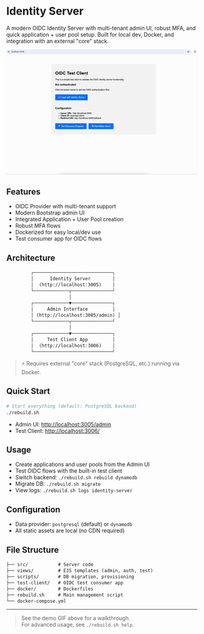 
# Identity Server

A modern OIDC Identity Server with multi-tenant admin UI, robust MFA, and quick application + user pool setup. Built for local dev, Docker, and integration with an external "core" stack.

![OIDC Test Client Demo](assets/identity_server_demo_2x.gif)

## Features

- OIDC Provider with multi-tenant support
- Modern Bootstrap admin UI
- Integrated Application + User Pool creation
- Robust MFA flows
- Dockerized for easy local/dev use
- Test consumer app for OIDC flows

## Architecture

```
         ┌─────────────────────────────┐
         │      Identity Server        │
         │  (http://localhost:3005)    │
         └─────────────┬───────────────┘
                       │
         ┌─────────────▼───────────────┐
         │     Admin Interface         │
         │ (http://localhost:3005/admin) │
         └─────────────┬───────────────┘
                       │
         ┌─────────────▼───────────────┐
         │     Test Client App         │
         │  (http://localhost:3006)    │
         └─────────────────────────────┘
```

> ⚡ Requires external "core" stack (PostgreSQL, etc.) running via Docker.

## Quick Start

```sh
# Start everything (default: PostgreSQL backend)
./rebuild.sh
```

- Admin UI: [http://localhost:3005/admin](http://localhost:3005/admin)
- Test Client: [http://localhost:3006/](http://localhost:3006/)

## Usage

- Create applications and user pools from the Admin UI
- Test OIDC flows with the built-in test client
- Switch backend: `./rebuild.sh rebuild dynamodb`
- Migrate DB: `./rebuild.sh migrate`
- View logs: `./rebuild.sh logs identity-server`

## Configuration

- Data provider: `postgresql` (default) or `dynamodb`
- All static assets are local (no CDN required)

## File Structure

```
├── src/           # Server code
├── views/         # EJS templates (admin, auth, test)
├── scripts/       # DB migration, provisioning
├── test-client/   # OIDC test consumer app
├── docker/        # Dockerfiles
├── rebuild.sh     # Main management script
└── docker-compose.yml
```

---

> See the demo GIF above for a walkthrough.  
> For advanced usage, see `./rebuild.sh help`.
